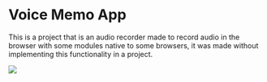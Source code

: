 # Voice Memo App

This is a project that is an audio recorder made to record audio in the browser with some modules native to some browsers, it was made without implementing this functionality in a project.

<img src="https://www.aiseesoft.com/images/resource/voice-memo-recorder/voice-memo-recorder.jpg">